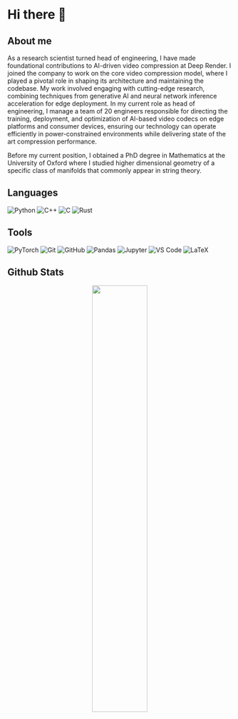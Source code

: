 # Hi there 👋

## About me
As a research scientist turned head of engineering, I have made foundational contributions to AI-driven video compression at Deep Render. I joined the company to work on the core video compression model, where I played a pivotal role in shaping its architecture and maintaining the codebase. My work involved engaging with cutting-edge research, combining techniques from generative AI and neural network inference acceleration for edge deployment. In my current role as head of engineering, I manage a team of 20 engineers responsible for directing the training, deployment, and optimization of AI-based video codecs on edge platforms and consumer devices, ensuring our technology can operate efficiently in power-constrained environments while delivering state of the art compression performance.

Before my current position, I obtained a PhD degree in Mathematics at the University of Oxford where I studied higher dimensional geometry of a specific class of manifolds that commonly appear in string theory.


## Languages
![Python](https://img.shields.io/badge/python-3670A0?style=for-the-badge&logo=python&logoColor=ffdd54)
![C++](https://img.shields.io/badge/c++-%2300599C.svg?style=for-the-badge&logo=c%2B%2B&logoColor=white)
![C](https://img.shields.io/badge/c-%2300599C.svg?style=for-the-badge&logo=c&logoColor=white)
![Rust](https://img.shields.io/badge/rust-%23000000.svg?style=for-the-badge&logo=rust&logoColor=white)

## Tools
![PyTorch](https://img.shields.io/badge/-PyTorch-EE4C2C?style=flat-square&logo=pytorch&logoColor=white)
![Git](https://img.shields.io/badge/-Git-F05032?style=flat-square&logo=git&logoColor=white)
![GitHub](https://img.shields.io/badge/-GitHub-181717?style=flat-square&logo=github)
![Pandas](https://img.shields.io/badge/-Pandas-150458?style=flat-square&logo=pandas&logoColor=white)
![Jupyter](https://img.shields.io/badge/-Jupyter-F37626?style=flat-square&logo=jupyter&logoColor=white)
![VS Code](https://img.shields.io/badge/-VS%20Code-007ACC?style=flat-square&logo=visual-studio-code&logoColor=white)
![LaTeX](https://img.shields.io/badge/-LaTeX-008080?style=flat-square&logo=latex&logoColor=white)

## Github Stats
<p align="center">
	<img width="49.5%" src="https://github-readme-streak-stats.herokuapp.com/?user=sebastjancizel&theme=dark&hide_border=true" />
  </a>
</p>

